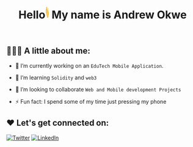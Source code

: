 <h1 align="center">Hello<img src="https://raw.githubusercontent.com/ABSphreak/ABSphreak/master/gifs/Hi.gif" height="35px" width="10px"> My name is <strong>Andrew Okwe</strong></h1>

 <br/>

## 👨🏻‍💻 A little about me:

- 🔭 I’m currently working on an `EduTech Mobile Application`.

- 🌱 I’m learning `Solidity` and `web3`

- 👯 I’m looking to collaborate `Web and Mobile development Projects`

- ⚡ Fun fact: I spend some of my time just pressing my phone

## ❤️ Let's get connected on:

<p><a href="https://twitter.com/onosokwe" target="_blank"><img alt="Twitter" src="https://img.shields.io/badge/twitter-%231DA1F2.svg?&style=for-the-badge&logo=twitter&logoColor=white"  height="30px"/></a> <a href="https://www.linkedin.com/in/onosokwe/" target="_blank"><img alt="LinkedIn" src="https://img.shields.io/badge/linkedin-%230077B5.svg?&style=for-the-badge&logo=linkedin&logoColor=white"  height="30px"/></a> 
</p>

